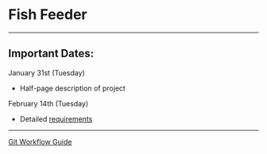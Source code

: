 # Fish Feeder
---
## Important Dates:
January 31st (Tuesday)
- Half-page description of project

February 14th (Tuesday)
- Detailed [requirements](http://cs.txstate.edu/~rp31/Sample_SRS_ContentsSum09.html)

---
[Git Workflow Guide](https://github.com/CS4398/fishFeeder/wiki/Git-Workflow-Guide)
